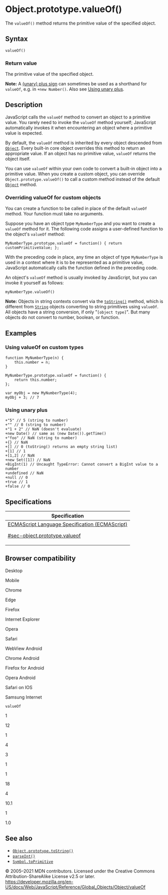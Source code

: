 # Object.prototype.valueOf()

The `valueOf()` method returns the primitive value of the specified object.

## Syntax

    valueOf()

### Return value

The primitive value of the specified object.

**Note:** A [(unary) plus sign](https://developer.mozilla.org/en-US/docs/Web/JavaScript/Reference/Operators#unary_plus) can sometimes be used as a shorthand for `valueOf`, e.g. in `+new Number()`. Also see [Using unary plus](#using_unary_plus).

## Description

JavaScript calls the `valueOf` method to convert an object to a primitive value. You rarely need to invoke the `valueOf` method yourself; JavaScript automatically invokes it when encountering an object where a primitive value is expected.

By default, the `valueOf` method is inherited by every object descended from [`Object`](../object). Every built-in core object overrides this method to return an appropriate value. If an object has no primitive value, `valueOf` returns the object itself.

You can use `valueOf` within your own code to convert a built-in object into a primitive value. When you create a custom object, you can override `Object.prototype.valueOf()` to call a custom method instead of the default [`Object`](../object) method.

### Overriding valueOf for custom objects

You can create a function to be called in place of the default `valueOf` method. Your function must take no arguments.

Suppose you have an object type `MyNumberType` and you want to create a `valueOf` method for it. The following code assigns a user-defined function to the object's `valueOf` method:

    MyNumberType.prototype.valueOf = function() { return customPrimitiveValue; };

With the preceding code in place, any time an object of type `MyNumberType` is used in a context where it is to be represented as a primitive value, JavaScript automatically calls the function defined in the preceding code.

An object's `valueOf` method is usually invoked by JavaScript, but you can invoke it yourself as follows:

    myNumberType.valueOf()

**Note:** Objects in string contexts convert via the [`toString()`](tostring) method, which is different from [`String`](../string) objects converting to string primitives using `valueOf`. All objects have a string conversion, if only "`[object type]`". But many objects do not convert to number, boolean, or function.

## Examples

### Using valueOf on custom types

    function MyNumberType(n) {
        this.number = n;
    }

    MyNumberType.prototype.valueOf = function() {
        return this.number;
    };

    var myObj = new MyNumberType(4);
    myObj + 3; // 7

### Using unary plus

    +"5" // 5 (string to number)
    +"" // 0 (string to number)
    +"1 + 2" // NaN (doesn't evaluate)
    +new Date() // same as (new Date()).getTime()
    +"foo" // NaN (string to number)
    +{} // NaN
    +[] // 0 (toString() returns an empty string list)
    +[1] // 1
    +[1,2] // NaN
    +new Set([1]) // NaN
    +BigInt(1) // Uncaught TypeError: Cannot convert a BigInt value to a number
    +undefined // NaN
    +null // 0
    +true // 1
    +false // 0

## Specifications

<table>
<thead>
<tr class="header">
<th>Specification</th>
</tr>
</thead>
<tbody>
<tr class="odd">
<td>
<a href="https://tc39.es/ecma262/#sec-object.prototype.valueof">ECMAScript Language Specification (ECMAScript)
<br/>

<span class="small">#sec-object.prototype.valueof</span>
</a>
</td>
</tr>
</tbody>
</table>

## Browser compatibility

Desktop

Mobile

Chrome

Edge

Firefox

Internet Explorer

Opera

Safari

WebView Android

Chrome Android

Firefox for Android

Opera Android

Safari on IOS

Samsung Internet

`valueOf`

1

12

1

4

3

1

1

18

4

10.1

1

1.0

## See also

-   [`Object.prototype.toString()`](tostring)
-   [`parseInt()`](../parseint)
-   [`Symbol.toPrimitive`](../symbol/toprimitive)

© 2005–2021 MDN contributors.
Licensed under the Creative Commons Attribution-ShareAlike License v2.5 or later.
<a href="https://developer.mozilla.org/en-US/docs/Web/JavaScript/Reference/Global_Objects/Object/valueOf" class="_attribution-link">https://developer.mozilla.org/en-US/docs/Web/JavaScript/Reference/Global_Objects/Object/valueOf</a>

